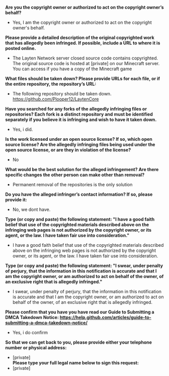 **Are you the copyright owner or authorized to act on the copyright owner’s behalf?**  
- Yes, I am the copyright owner or authorized to act on the copyright owner's behalf.

**Please provide a detailed description of the original copyrighted work that has allegedly been infringed. If possible, include a URL to where it is posted online.**  
- The Layten Network server closed source code contains copyrighted. The original source code is hosted at [private] on our Minecraft server. You can access if you have a copy of the Minecraft game

**What files should be taken down? Please provide URLs for each file, or if the entire repository, the repository’s URL:**  
- The following repository should be taken down. https://github.com/Plooper12/LaytenCore

**Have you searched for any forks of the allegedly infringing files or repositories? Each fork is a distinct repository and must be identified separately if you believe it is infringing and wish to have it taken down.**  
- Yes, i did.

**Is the work licensed under an open source license? If so, which open source license? Are the allegedly infringing files being used under the open source license, or are they in violation of the license?**  
- No

**What would be the best solution for the alleged infringement? Are there specific changes the other person can make other than removal?**  
- Permanent removal of the repositories is the only solution

**Do you have the alleged infringer’s contact information? If so, please provide it:**  
- No, we dont have.

**Type (or copy and paste) the following statement: "I have a good faith belief that use of the copyrighted materials described above on the infringing web pages is not authorized by the copyright owner, or its agent, or the law. I have taken fair use into consideration."**  
- I have a good faith belief that use of the copyrighted materials described above on the infringing web pages is not authorized by the copyright owner, or its agent, or the law. I have taken fair use into consideration.

**Type (or copy and paste) the following statement: "I swear, under penalty of perjury, that the information in this notification is accurate and that I am the copyright owner, or am authorized to act on behalf of the owner, of an exclusive right that is allegedly infringed."**  
- I swear, under penalty of perjury, that the information in this notification is accurate and that I am the copyright owner, or am authorized to act on behalf of the owner, of an exclusive right that is allegedly infringed.

**Please confirm that you have you have read our Guide to Submitting a DMCA Takedown Notice: https://help.github.com/articles/guide-to-submitting-a-dmca-takedown-notice/**  
- Yes, i do confirm

**So that we can get back to you, please provide either your telephone number or physical address:**  
- [private]  
**Please type your full legal name below to sign this request:**  
- [private]
